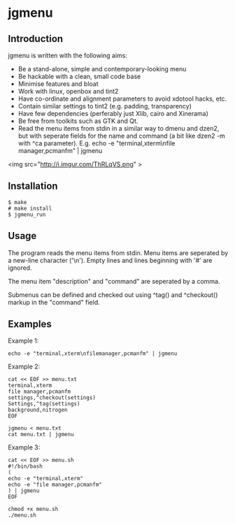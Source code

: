 jgmenu
======

Introduction
------------
jgmenu is written with the following aims:
  - Be a stand-alone, simple and contemporary-looking menu
  - Be hackable with a clean, small code base
  - Minimise features and bloat
  - Work with linux, openbox and tint2
  - Have co-ordinate and alignment parameters to avoid xdotool hacks, etc.
  - Contain similar settings to tint2 (e.g. padding, transparency)
  - Have few dependencies (perferably just Xlib, cairo and Xinerama)
  - Be free from toolkits such as GTK and Qt.
  - Read the menu items from stdin in a similar way to dmenu and dzen2, but
    with seperate fields for the name and command
    (a bit like dzen2 -m with ^ca parameter).
    E.g. echo -e "terminal,xterm\nfile manager,pcmanfm" | jgmenu

<img src="http://i.imgur.com/ThRLqVS.png" \>

Installation
------------
```
$ make
# make install
$ jgmenu_run
```

Usage
-----
The program reads the menu items from stdin.  Menu items are seperated by a
new-line character ('\n').  Empty lines and lines beginning with '#' are
ignored.

The menu item "description" and "command" are seperated by a comma.

Submenus can be defined and checked out using ^tag() and ^checkout()
markup in the "command" field.

Examples
--------
Example 1:
```
echo -e "terminal,xterm\nfilemanager,pcmanfm" | jgmenu
```

Example 2:
```
cat << EOF >> menu.txt
terminal,xterm
file manager,pcmanfm
settings,^checkout(settings)
Settings,^tag(settings)
background,nitrogen
EOF

jgmenu < menu.txt
cat menu.txt | jgmenu
```

Example 3:
```
cat << EOF >> menu.sh
#!/bin/bash
(
echo -e "terminal,xterm"
echo -e "file manager,pcmanfm"
) | jgmenu
EOF

chmod +x menu.sh
./menu.sh
```
